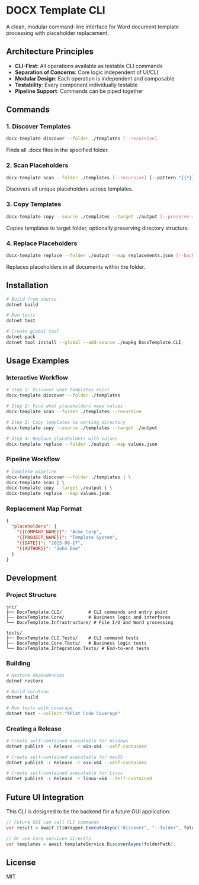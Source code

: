 # DOCX Template CLI

A clean, modular command-line interface for Word document template processing with placeholder replacement.

## Architecture Principles

- **CLI-First**: All operations available as testable CLI commands
- **Separation of Concerns**: Core logic independent of UI/CLI
- **Modular Design**: Each operation is independent and composable  
- **Testability**: Every component individually testable
- **Pipeline Support**: Commands can be piped together

## Commands

### 1. Discover Templates
```bash
docx-template discover --folder ./templates [--recursive]
```
Finds all .docx files in the specified folder.

### 2. Scan Placeholders
```bash
docx-template scan --folder ./templates [--recursive] [--pattern "{{*}}"]
```
Discovers all unique placeholders across templates.

### 3. Copy Templates
```bash
docx-template copy --source ./templates --target ./output [--preserve-structure]
```
Copies templates to target folder, optionally preserving directory structure.

### 4. Replace Placeholders
```bash
docx-template replace --folder ./output --map replacements.json [--backup]
```
Replaces placeholders in all documents within the folder.

## Installation

```bash
# Build from source
dotnet build

# Run tests
dotnet test

# Create global tool
dotnet pack
dotnet tool install --global --add-source ./nupkg DocxTemplate.CLI
```

## Usage Examples

### Interactive Workflow
```bash
# Step 1: Discover what templates exist
docx-template discover --folder ./templates

# Step 2: Find what placeholders need values  
docx-template scan --folder ./templates --recursive

# Step 3: Copy templates to working directory
docx-template copy --source ./templates --target ./output

# Step 4: Replace placeholders with values
docx-template replace --folder ./output --map values.json
```

### Pipeline Workflow
```bash
# Complete pipeline
docx-template discover --folder ./templates | \
docx-template scan | \
docx-template copy --target ./output | \
docx-template replace --map values.json
```

### Replacement Map Format
```json
{
  "placeholders": {
    "{{COMPANY_NAME}}": "Acme Corp",
    "{{PROJECT_NAME}}": "Template System",
    "{{DATE}}": "2025-08-17",
    "{{AUTHOR}}": "John Doe"
  }
}
```

## Development

### Project Structure
```
src/
├── DocxTemplate.CLI/          # CLI commands and entry point
├── DocxTemplate.Core/         # Business logic and interfaces
└── DocxTemplate.Infrastructure/ # File I/O and Word processing

tests/
├── DocxTemplate.CLI.Tests/    # CLI command tests
├── DocxTemplate.Core.Tests/   # Business logic tests
└── DocxTemplate.Integration.Tests/ # End-to-end tests
```

### Building
```bash
# Restore dependencies
dotnet restore

# Build solution
dotnet build

# Run tests with coverage
dotnet test --collect:"XPlat Code Coverage"
```

### Creating a Release
```bash
# Create self-contained executable for Windows
dotnet publish -c Release -r win-x64 --self-contained

# Create self-contained executable for macOS
dotnet publish -c Release -r osx-x64 --self-contained

# Create self-contained executable for Linux
dotnet publish -c Release -r linux-x64 --self-contained
```

## Future UI Integration

This CLI is designed to be the backend for a future GUI application:

```csharp
// Future GUI can call CLI commands
var result = await CliWrapper.ExecuteAsync("discover", "--folder", folderPath);

// Or use Core services directly
var templates = await templateService.DiscoverAsync(folderPath);
```

## License

MIT